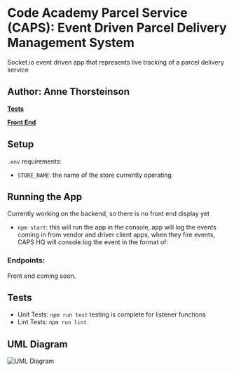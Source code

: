 # Code Academy Parcel Service (CAPS): Event Driven Parcel Delivery Management System
Socket.io event driven app that represents live tracking of a parcel delivery service

## Author: Anne Thorsteinson

**[Tests](https://github.com/AnneThor/caps-socketio/actions)**

**[Front End](https://parcel-delivery-tracker.herokuapp.com/)**

## Setup

```.env``` requirements:

- ```STORE_NAME```: the name of the store currently operating

## Running the App

Currently working on the backend, so there is no front end display yet

- ```npm start```: this will run the app in the console, app will log the events coming in from vendor and driver client apps, when they fire events, CAPS HQ will console.log the event in the format of:


### Endpoints:

Front end coming soon.

## Tests

- Unit Tests: ```npm run test``` testing is complete for listener functions
- Lint Tests: ```npm run lint```

## UML Diagram

![UML Diagram](./Lab12.png)
